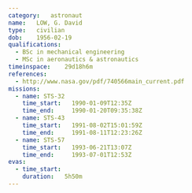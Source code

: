 ```yaml
---
category:	astronaut
name:	LOW, G. David
type:	civilian
dob:	1956-02-19
qualifications:
  - BSc in mechanical engineering
  - MSc in aeronautics & astronautics
timeinspace:	29d18h6m
references:
  - http://www.nasa.gov/pdf/740566main_current.pdf
missions:
  - name: STS-32
    time_start:   1990-01-09T12:35Z
    time_end:     1990-01-20T09:35:38Z
  - name: STS-43
    time_start:   1991-08-02T15:01:59Z
    time_end:     1991-08-11T12:23:26Z
  - name: STS-57
    time_start:   1993-06-21T13:07Z
    time_end:     1993-07-01T12:53Z
evas:
  - time_start: 
    duration:   5h50m
---
```

